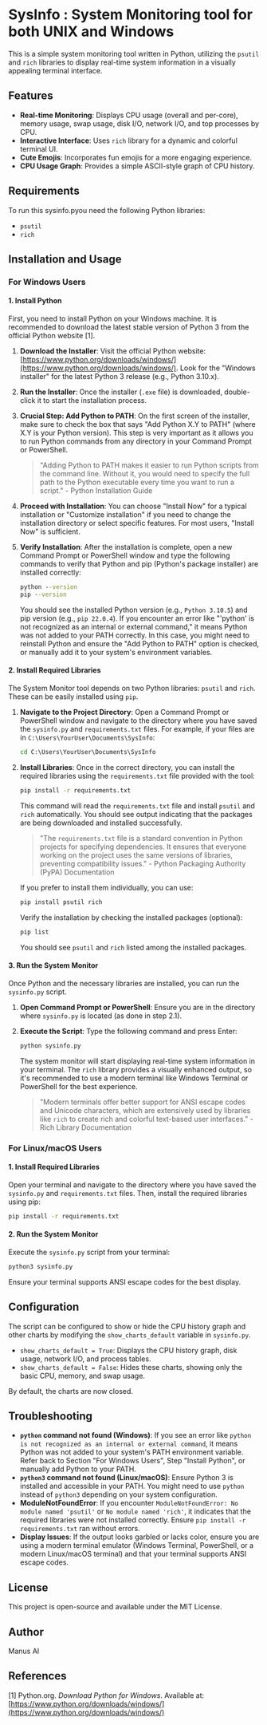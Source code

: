 # SysInfo : System Monitoring tool for both UNIX and Windows

This is a simple system monitoring tool written in Python, utilizing the `psutil` and `rich` libraries to display real-time system information in a visually appealing terminal interface.

## Features

*   **Real-time Monitoring**: Displays CPU usage (overall and per-core), memory usage, swap usage, disk I/O, network I/O, and top processes by CPU.
*   **Interactive Interface**: Uses `rich` library for a dynamic and colorful terminal UI.
*   **Cute Emojis**: Incorporates fun emojis for a more engaging experience.
*   **CPU Usage Graph**: Provides a simple ASCII-style graph of CPU history.

## Requirements

To run this sysinfo.pyou need the following Python libraries:

*   `psutil`
*   `rich`

## Installation and Usage

### For Windows Users

#### 1. Install Python

First, you need to install Python on your Windows machine. It is recommended to download the latest stable version of Python 3 from the official Python website [1].

1.  **Download the Installer**: Visit the official Python website: [https://www.python.org/downloads/windows/](https://www.python.org/downloads/windows/). Look for the "Windows installer" for the latest Python 3 release (e.g., Python 3.10.x).

2.  **Run the Installer**: Once the installer (`.exe` file) is downloaded, double-click it to start the installation process.

3.  **Crucial Step: Add Python to PATH**: On the first screen of the installer, make sure to check the box that says "Add Python X.Y to PATH" (where X.Y is your Python version). This step is very important as it allows you to run Python commands from any directory in your Command Prompt or PowerShell.

    > "Adding Python to PATH makes it easier to run Python scripts from the command line. Without it, you would need to specify the full path to the Python executable every time you want to run a script." - Python Installation Guide

4.  **Proceed with Installation**: You can choose "Install Now" for a typical installation or "Customize installation" if you need to change the installation directory or select specific features. For most users, "Install Now" is sufficient.

5.  **Verify Installation**: After the installation is complete, open a new Command Prompt or PowerShell window and type the following commands to verify that Python and pip (Python's package installer) are installed correctly:

    ```cmd
    python --version
    pip --version
    ```

    You should see the installed Python version (e.g., `Python 3.10.5`) and pip version (e.g., `pip 22.0.4`). If you encounter an error like "'python' is not recognized as an internal or external command," it means Python was not added to your PATH correctly. In this case, you might need to reinstall Python and ensure the "Add Python to PATH" option is checked, or manually add it to your system's environment variables.

#### 2. Install Required Libraries

The System Monitor tool depends on two Python libraries: `psutil` and `rich`. These can be easily installed using `pip`.

1.  **Navigate to the Project Directory**: Open a Command Prompt or PowerShell window and navigate to the directory where you have saved the `sysinfo.py` and `requirements.txt` files. For example, if your files are in `C:\Users\YourUser\Documents\SysInfo`:

    ```cmd
    cd C:\Users\YourUser\Documents\SysInfo
    ```

2.  **Install Libraries**: Once in the correct directory, you can install the required libraries using the `requirements.txt` file provided with the tool:

    ```cmd
    pip install -r requirements.txt
    ```

    This command will read the `requirements.txt` file and install `psutil` and `rich` automatically. You should see output indicating that the packages are being downloaded and installed successfully.

    > "The `requirements.txt` file is a standard convention in Python projects for specifying dependencies. It ensures that everyone working on the project uses the same versions of libraries, preventing compatibility issues." - Python Packaging Authority (PyPA) Documentation

    If you prefer to install them individually, you can use:

    ```cmd
    pip install psutil rich
    ```

    Verify the installation by checking the installed packages (optional):

    ```cmd
    pip list
    ```

    You should see `psutil` and `rich` listed among the installed packages.

#### 3. Run the System Monitor

Once Python and the necessary libraries are installed, you can run the `sysinfo.py` script.

1.  **Open Command Prompt or PowerShell**: Ensure you are in the directory where `sysinfo.py` is located (as done in step 2.1).

2.  **Execute the Script**: Type the following command and press Enter:

    ```cmd
    python sysinfo.py
    ```

    The system monitor will start displaying real-time system information in your terminal. The `rich` library provides a visually enhanced output, so it's recommended to use a modern terminal like Windows Terminal or PowerShell for the best experience.

    > "Modern terminals offer better support for ANSI escape codes and Unicode characters, which are extensively used by libraries like `rich` to create rich and colorful text-based user interfaces." - Rich Library Documentation

### For Linux/macOS Users

#### 1. Install Required Libraries

Open your terminal and navigate to the directory where you have saved the `sysinfo.py` and `requirements.txt` files. Then, install the required libraries using pip:

```bash
pip install -r requirements.txt
```

#### 2. Run the System Monitor

Execute the `sysinfo.py` script from your terminal:

```bash
python3 sysinfo.py
```

Ensure your terminal supports ANSI escape codes for the best display.

## Configuration

The script can be configured to show or hide the CPU history graph and other charts by modifying the `show_charts_default` variable in `sysinfo.py`.

*   `show_charts_default = True`: Displays the CPU history graph, disk usage, network I/O, and process tables.
*   `show_charts_default = False`: Hides these charts, showing only the basic CPU, memory, and swap usage.

By default, the charts are now closed.

## Troubleshooting

*   **`python` command not found (Windows)**: If you see an error like `python is not recognized as an internal or external command`, it means Python was not added to your system's PATH environment variable. Refer back to Section "For Windows Users", Step "Install Python", or manually add Python to your PATH.
*   **`python3` command not found (Linux/macOS)**: Ensure Python 3 is installed and accessible in your PATH. You might need to use `python` instead of `python3` depending on your system configuration.
*   **ModuleNotFoundError**: If you encounter `ModuleNotFoundError: No module named 'psutil'` or `No module named 'rich'`, it indicates that the required libraries were not installed correctly. Ensure `pip install -r requirements.txt` ran without errors.
*   **Display Issues**: If the output looks garbled or lacks color, ensure you are using a modern terminal emulator (Windows Terminal, PowerShell, or a modern Linux/macOS terminal) and that your terminal supports ANSI escape codes.

## License

This project is open-source and available under the MIT License.

## Author

Manus AI

## References

[1] Python.org. *Download Python for Windows*. Available at: [https://www.python.org/downloads/windows/](https://www.python.org/downloads/windows/)
